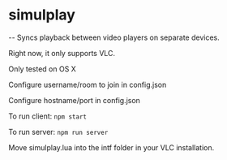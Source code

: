 # simulplay

--
Syncs playback between video players on separate devices.

Right now, it only supports VLC.

Only tested on OS X

Configure username/room to join in config.json

Configure hostname/port in config.json

To run client:
```npm start```

To run server:
```npm run server```

Move simulplay.lua into the intf folder in your VLC installation.
